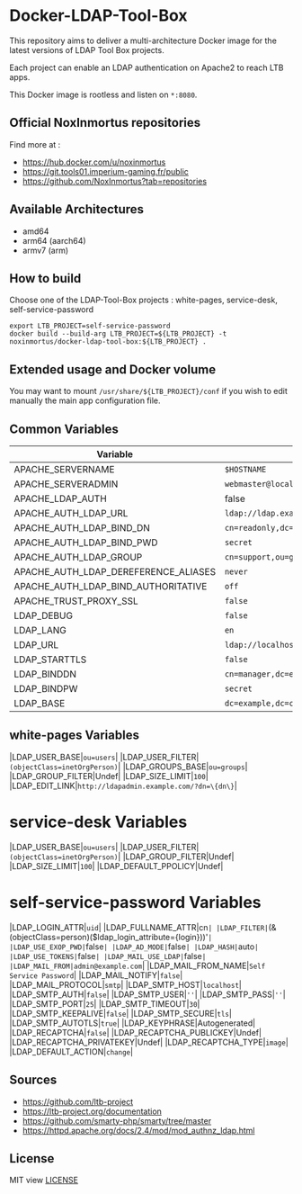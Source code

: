 # Docker-LDAP-Tool-Box

This repository aims to deliver a multi-architecture Docker image for the latest versions of LDAP Tool Box projects.

Each project can enable an LDAP authentication on Apache2 to reach LTB apps.

This Docker image is rootless and listen on `*:8080`.

## Official NoxInmortus repositories

Find more at :
- https://hub.docker.com/u/noxinmortus
- https://git.tools01.imperium-gaming.fr/public
- https://github.com/NoxInmortus?tab=repositories

## Available Architectures
- amd64
- arm64 (aarch64)
- armv7 (arm)

## How to build

Choose one of the LDAP-Tool-Box projects : white-pages, service-desk, self-service-password
```
export LTB_PROJECT=self-service-password
docker build --build-arg LTB_PROJECT=${LTB_PROJECT} -t noxinmortus/docker-ldap-tool-box:${LTB_PROJECT} .
```

## Extended usage and Docker volume

You may want to mount `/usr/share/${LTB_PROJECT}/conf` if you wish to edit manually the main app configuration file.

## Common Variables
|Variable|Default|
|-|-|
|APACHE_SERVERNAME|`$HOSTNAME`|
|APACHE_SERVERADMIN|`webmaster@localhost`|
|APACHE_LDAP_AUTH|false|
|APACHE_AUTH_LDAP_URL|`ldap://ldap.example.com/dc=example,dc=com`|
|APACHE_AUTH_LDAP_BIND_DN|`cn=readonly,dc=exemple,dc=com`|
|APACHE_AUTH_LDAP_BIND_PWD|`secret`|
|APACHE_AUTH_LDAP_GROUP|`cn=support,ou=groups,dc=example,dc=com`|
|APACHE_AUTH_LDAP_DEREFERENCE_ALIASES|`never`|
|APACHE_AUTH_LDAP_BIND_AUTHORITATIVE|`off`|
|APACHE_TRUST_PROXY_SSL|`false`|
|LDAP_DEBUG|`false`|
|LDAP_LANG|`en`|
|LDAP_URL|`ldap://localhost`|
|LDAP_STARTTLS|`false`|
|LDAP_BINDDN|`cn=manager,dc=example,dc=com`|
|LDAP_BINDPW|`secret`|
|LDAP_BASE|`dc=example,dc=com`|

## white-pages Variables

|LDAP_USER_BASE|`ou=users`|
|LDAP_USER_FILTER|`(objectClass=inetOrgPerson)`|
|LDAP_GROUPS_BASE|`ou=groups`|
|LDAP_GROUP_FILTER|Undef|
|LDAP_SIZE_LIMIT|`100`|
|LDAP_EDIT_LINK|`http://ldapadmin.example.com/?dn=\{dn\}`|

# service-desk Variables
|LDAP_USER_BASE|`ou=users`|
|LDAP_USER_FILTER|`(objectClass=inetOrgPerson)`|
|LDAP_GROUP_FILTER|Undef|
|LDAP_SIZE_LIMIT|`100`|
|LDAP_DEFAULT_PPOLICY|Undef|

# self-service-password Variables
|LDAP_LOGIN_ATTR|`uid`|
|LDAP_FULLNAME_ATTR|cn`|
|LDAP_FILTER|`(&(objectClass=person)($ldap_login_attribute={login}))'`|
|LDAP_USE_EXOP_PWD|`false`|
|LDAP_AD_MODE|`false`|
|LDAP_HASH|`auto`|
|LDAP_USE_TOKENS|`false`|
|LDAP_MAIL_USE_LDAP|`false`|
|LDAP_MAIL_FROM|admin@example.com`|
|LDAP_MAIL_FROM_NAME|`Self Service Password`|
|LDAP_MAIL_NOTIFY|`false`|
|LDAP_MAIL_PROTOCOL|`smtp`|
|LDAP_SMTP_HOST|`localhost`|
|LDAP_SMTP_AUTH|`false`|
|LDAP_SMTP_USER|`''`|
|LDAP_SMTP_PASS|`''`|
|LDAP_SMTP_PORT|`25`|
|LDAP_SMTP_TIMEOUT|`30`|
|LDAP_SMTP_KEEPALIVE|`false`|
|LDAP_SMTP_SECURE|`tls`|
|LDAP_SMTP_AUTOTLS|`true`|
|LDAP_KEYPHRASE|Autogenerated|
|LDAP_RECAPTCHA|`false`|
|LDAP_RECAPTCHA_PUBLICKEY|Undef|
|LDAP_RECAPTCHA_PRIVATEKEY|Undef|
|LDAP_RECAPTCHA_TYPE|`image`|
|LDAP_DEFAULT_ACTION|`change`|

## Sources
- https://github.com/ltb-project
- https://ltb-project.org/documentation
- https://github.com/smarty-php/smarty/tree/master
- https://httpd.apache.org/docs/2.4/mod/mod_authnz_ldap.html

## License
MIT view [LICENSE](LICENSE)
